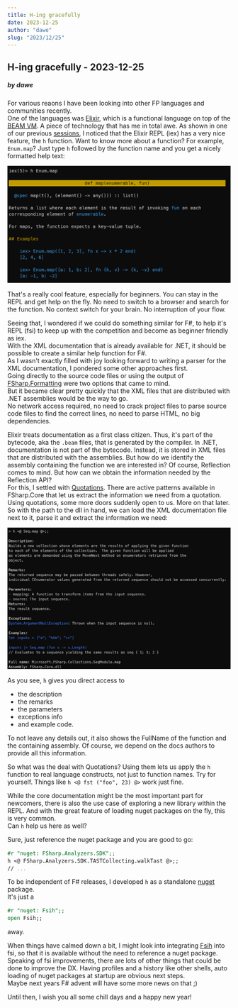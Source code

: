 ```yaml
---
title: H-ing gracefully
date: 2023-12-25
author: "dawe"
slug: "2023/12/25"
---
```


## H-ing gracefully - 2023-12-25

##### by dawe

For various reaons I have been looking into other FP languages and communities recently.  
One of the languages was [Elixir](https://elixir-lang.org/), which is a functional language on top of the [BEAM VM](https://en.wikipedia.org/wiki/BEAM_(Erlang_virtual_machine)). A piece of technology that has me in total awe.
As shown in one of our previous [sessions](https://www.youtube.com/live/8aBmGUNFBQI?si=JD-exm6rO_J38mG_&t=893), I noticed that the Elixir REPL (iex) has a very nice feature, the `h` function.
Want to know more about a function? For example, `Enum.map`? Just type `h` followed by the function name and you get a nicely formatted help text:

![iex](../../images/blog/iex.png)

That's a really cool feature, especially for beginners. You can stay in the REPL and get help on the fly. No need to switch to a browser and search for the function. No context switch for your brain. No interruption of your flow.

Seeing that, I wondered if we could do something similar for F#, to help it's REPL (fsi) to keep up with the competition and become as beginner friendly as iex.  
With the XML documentation that is already available for .NET, it should be possible to create a similar help function for F#.  
As I wasn't exactly filled with joy looking forward to writing a parser for the XML documentation, I pondered some other approaches first.  
Going directly to the source code files or using the output of [FSharp.Formatting](https://github.com/fsprojects/FSharp.Formatting) were two options that came to mind.  
But it became clear pretty quickly that the XML files that are distributed with .NET assemblies would be the way to go.  
No network access required, no need to crack project files to parse source code files to find the correct lines, no need to parse HTML, no big dependencies.  

Elixir treats documentation as a first class citizen. Thus, it's part of the bytecode, aka the `.beam` files, that is generated by the compiler.
In .NET, documentation is not part of the bytecode. Instead, it is stored in XML files that are distributed with the assemblies.
But how do we identify the assembly containing the function we are interested in? Of course, Reflection comes to mind. But how can we obtain the information needed by the Reflection API?  
For this, I settled with [Quotations](https://learn.microsoft.com/en-us/dotnet/fsharp/language-reference/code-quotations). There are active patterns available in FSharp.Core that let us extract the information we need from a quotation.  
Using quotations, some more doors suddenly open to us. More on that later. So with the path to the dll in hand, we can load the XML documentation file next to it, parse it and extract the information we need:

![fsi_h_seq_map](../../images/blog/fsi_h_seq_map.png)

As you see, `h` gives you direct access to 
- the description
- the remarks
- the parameters
- exceptions info
- and example code.  

To not leave any details out, it also shows the FullName of the function and the containing assembly. Of course, we depend on the docs authors to provide all this information.

So what was the deal with Quotations? Using them lets us apply the `h` function to real language constructs, not just to function names. Try for yourself. Things like `h <@ fst ("foo", 23) @>` work just fine.

While the core documentation might be the most important part for newcomers, there is also the use case of exploring a new library within the REPL. And with the great feature of loading nuget packages on the fly, this is very common.  
Can `h` help us here as well?

Sure, just reference the nuget package and you are good to go:
```fsharp
#r "nuget: FSharp.Analyzers.SDK";;
h <@ FSharp.Analyzers.SDK.TASTCollecting.walkTast @>;;
// ...
```

To be independent of F# releases, I developed `h` as a standalone [nuget](https://www.nuget.org/packages/Fsih/) package.  
It's just a
```fsharp
#r "nuget: Fsih";;
open Fsih;;
```
away.

When things have calmed down a bit, I might look into integrating [Fsih](https://github.com/dawedawe/fsih) into fsi, so that it is available without the need to reference a nuget package. Speaking of fsi improvements, there are lots of other things that could be done to improve the DX. Having profiles and a history like other shells, auto loading of nuget packages at startup are obvious next steps.  
Maybe next years F# advent will have some more news on that ;)
    
Until then, I wish you all some chill days and a happy new year!
